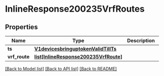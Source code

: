 # InlineResponse200235VrfRoutes

## Properties
Name | Type | Description | Notes
------------ | ------------- | ------------- | -------------
**ts** | [**V1devicesbringuptokenValidTillTs**](V1devicesbringuptokenValidTillTs.md) |  | [optional] 
**vrf_route** | [**list[InlineResponse200235VrfRoute]**](InlineResponse200235VrfRoute.md) |  | [optional] 

[[Back to Model list]](../README.md#documentation-for-models) [[Back to API list]](../README.md#documentation-for-api-endpoints) [[Back to README]](../README.md)

